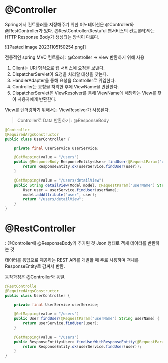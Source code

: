 # @Controller

Spring에서 컨트롤러를 지정해주기 위한 어노테이션은 @Controller와 @RestController가 있다.
@RestController(Restuful 웹서비스의 컨트롤러)와는 HTTP Response Body가 생성되는 방식이 다르다.



![[Pasted image 20231105150254.png]]


전통적인 spring MVC 컨트롤러 : @Controller -> view 반환하기 위해 사용

1. Client는 URI 형식으로 웹 서비스에 요청을 보낸다.
2. DispatcherServlet이 요청을 처리할 대상을 찾는다.
3. HandlerAdapter을 통해 요청을 Controller로 위임한다.
4. Controller는 요청을 처리한 후에 ViewName을 반환한다.
5. DispatcherServlet은 ViewResolver를 통해 ViewName에 해당하는 View를 찾아 사용자에게 반환한다.

View를 렌더링하기 위해서는 ViewResolver가 사용된다.

> Controller로 Data 반환하기 : @ResponseBody


```java
@Controller
@RequiredArgsConstructor
public class UserController {

	private final UserService userService;

	@GetMapping(value = "/users")
	public @ResponseBody ResponseEntity<User> findUser(@RequestParam("userName") String userName) {
		return ResponseEntity.ok(userService.findUser(user));
	}

	@GetMapping(value = "/users/detailView")
	public String detailView(Model model, @RequestParam("userName") String userName) {
		User user = userService.findUser(userName);
		model.addAttribute("user", user);
		return "/users/detailView";
	}
}
```


# @RestController
: @Controller에 @ResponseBody가 추가된 것
Json 형태로 객체 데이터를 반환하는 것

데이터를 응답으로 제공하는 REST API를 개발할 때 주로 사용하며 객체를 ResponseEntity로 감싸서 반환.

동작과정은 @Controller와 동일.

```java
@RestControlle
@RequiredArgsConstructor
public class UserController {

	private final UserService userService;
	
	@GetMapping(value = "/users")
	public User findUser(@RequestParam("userName") String userName) {
		return userService.findUser(user);
	}
	
	@GetMapping(value = "/users")
	public ResponseEntity<User> findUserWithResponseEntity(@RequestParam("userName") String userName) {
		return ResponseEntity.ok(userService.findUser(user)); 
	}
}
```

